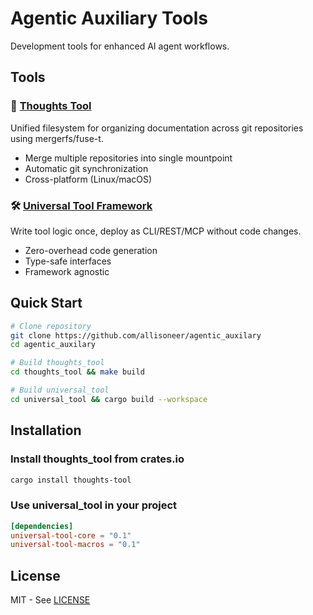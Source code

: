 # Agentic Auxiliary Tools

Development tools for enhanced AI agent workflows.

## Tools

### 🔀 [Thoughts Tool](thoughts_tool/)
Unified filesystem for organizing documentation across git repositories using mergerfs/fuse-t.
- Merge multiple repositories into single mountpoint
- Automatic git synchronization
- Cross-platform (Linux/macOS)

### 🛠️ [Universal Tool Framework](universal_tool/)
Write tool logic once, deploy as CLI/REST/MCP without code changes.
- Zero-overhead code generation
- Type-safe interfaces
- Framework agnostic

## Quick Start

```bash
# Clone repository
git clone https://github.com/allisoneer/agentic_auxilary
cd agentic_auxilary

# Build thoughts_tool
cd thoughts_tool && make build

# Build universal_tool
cd universal_tool && cargo build --workspace
```

## Installation

### Install thoughts_tool from crates.io
```bash
cargo install thoughts-tool
```

### Use universal_tool in your project
```toml
[dependencies]
universal-tool-core = "0.1"
universal-tool-macros = "0.1"
```

## License
MIT - See [LICENSE](LICENSE)
